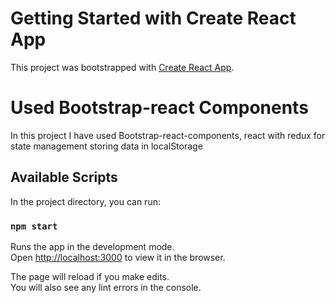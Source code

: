 
# Getting Started with Create React App

This project was bootstrapped with [Create React App](https://github.com/facebook/create-react-app).

# Used Bootstrap-react Components

In this project I have used Bootstrap-react-components, react with redux for state management storing data in localStorage

## Available Scripts

In the project directory, you can run:

### `npm start`

Runs the app in the development mode.\
Open [http://localhost:3000](http://localhost:3000) to view it in the browser.

The page will reload if you make edits.\
You will also see any lint errors in the console.

